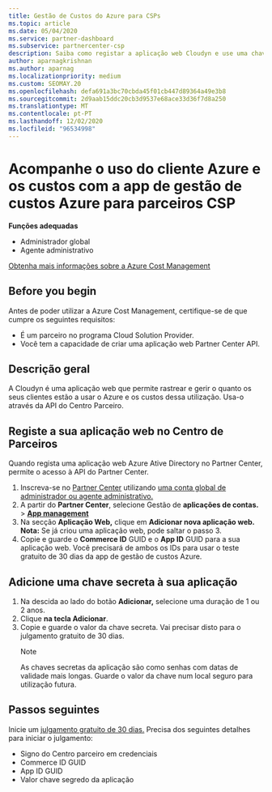 ```yaml
---
title: Gestão de Custos do Azure para CSPs
ms.topic: article
ms.date: 05/04/2020
ms.service: partner-dashboard
ms.subservice: partnercenter-csp
description: Saiba como registar a aplicação web Cloudyn e use uma chave secreta para ela no Partner Center para que possa usar a app para rastrear o uso e os custos do cliente Azure.
author: aparnagkrishnan
ms.author: aparnag
ms.localizationpriority: medium
ms.custom: SEOMAY.20
ms.openlocfilehash: defa691a3bc70cbda45f01cb447d89364a49e3b8
ms.sourcegitcommit: 2d9aab15ddc20cb3d9537e68ace33d36f7d8a250
ms.translationtype: MT
ms.contentlocale: pt-PT
ms.lasthandoff: 12/02/2020
ms.locfileid: "96534998"
---
```

# <a name="track-customer-azure-usage-and-costs-with-the-azure-cost-management-app-for-csp-partners"></a>Acompanhe o uso do cliente Azure e os custos com a app de gestão de custos Azure para parceiros CSP  

**Funções adequadas**

- Administrador global
- Agente administrativo

[Obtenha mais informações sobre a Azure Cost Management](https://go.microsoft.com/fwlink/p/?linkid=857893)

## <a name="before-you-begin"></a>Before you begin
Antes de poder utilizar a Azure Cost Management, certifique-se de que cumpre os seguintes requisitos:

- É um parceiro no programa Cloud Solution Provider.
- Você tem a capacidade de criar uma aplicação web Partner Center API.

## <a name="overview"></a>Descrição geral

A Cloudyn é uma aplicação web que permite rastrear e gerir o quanto os seus clientes estão a usar o Azure e os custos dessa utilização. Usa-o através da API do Centro Parceiro.

## <a name="register-your-web-app-in-the-partner-center"></a>Registe a sua aplicação web no Centro de Parceiros
Quando regista uma aplicação web Azure Ative Directory no Partner Center, permite o acesso à API do Partner Center. 
1.  Inscreva-se no [Partner Center](https://partnercenter.microsoft.com/pcv/dashboard/overview) utilizando [uma conta global de administrador ou agente administrativo.](create-user-accounts-and-set-permissions.md)
2.  A partir do **Partner Center**, selecione Gestão de **aplicações de contas.** &gt; **[App management](https://partnercenter.microsoft.com/pcv/apiintegration/appmanagement)**
3.  Na secção **Aplicação Web,** clique em **Adicionar nova aplicação web.**
<br> **Nota:** Se já criou uma aplicação web, pode saltar o passo 3.
4.  Copie e guarde o **Commerce ID** GUID e o **App ID** GUID para a sua aplicação web. Você precisará de ambos os IDs para usar o teste gratuito de 30 dias da app de gestão de custos Azure.

## <a name="add-a-secret-key-to-your-app"></a>Adicione uma chave secreta à sua aplicação
1. Na descida ao lado do botão **Adicionar,** selecione uma duração de 1 ou 2 anos.
2. Clique **na tecla Adicionar**. 
3. Copie e guarde o valor da chave secreta. Vai precisar disto para o julgamento gratuito de 30 dias.<br>
   > [!NOTE]  
   > As chaves secretas da aplicação são como senhas com datas de validade mais longas. Guarde o valor da chave num local seguro para utilização futura.

## <a name="next-steps"></a>Passos seguintes
Inicie um [julgamento gratuito de 30 dias.](https://go.microsoft.com/fwlink/?linkid=857895)
Precisa dos seguintes detalhes para iniciar o julgamento:
- Signo do Centro parceiro em credenciais
- Commerce ID GUID
- App ID GUID
- Valor chave segredo da aplicação
